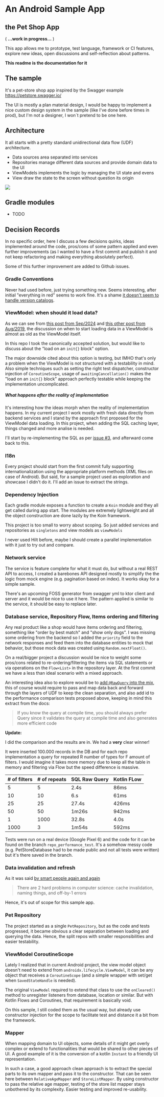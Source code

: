 # An Android Sample App

## the Pet Shop App

( **...work in progress...** )

This app allows me to prototype, test language, framework or CI features, explore new ideas, open
discussions and self-reflection about patterns.

**This readme is the documentation for it**

## The sample

It's a pet-store shop app inspired by the Swagger example https://petstore.swagger.io/

The UI is mostly a plan material design, I would be happy to implement a nice custom design system
in the sample (like I've done before times in prod), but I'm not a designer, I won´t pretend to be
one here.

## Architecture

It all starts with a pretty standard unidirectional data flow (UDF) architecture.

- Data sources area separated into services
- Repositories manage different data sources and provide domain data to the UI
- ViewModels implements the logic by managing the UI state and evens
- View draw the state to the screen without question its origin

![](docs/app-arch-diagram.png)

## Gradle modules

- TODO

## Decision Records

In no specific order, here I discuss a few decisions quirks, ideas implemented around the code,
pros/cons of some pattern applied and even further improvements (as I wanted to have a first commit
and publish it and not keep refactoring and making everything absolutely perfect).

Some of this further improvement are added to Github issues.

### Gradle Conventions

Never had used before, just trying something new. Seems interesting, after initial "everything in
red" seems to work fine. It's a
shame [it doesn't seem to handle version catalogs](https://discuss.gradle.org/t/using-version-catalog-plugins-in-convention-plugins/45660).

### ViewModel: when should it load data?

As we can see
from [this post from Sep/2024](https://proandroiddev.com/loading-initial-data-in-launchedeffect-vs-viewmodel-f1747c20ce62)
and [this other post from Aug/2019](https://proandroiddev.com/when-to-load-data-in-viewmodels-ad9616940da7),
the discussion on when to start loading data in a ViewModel is almost as old as the ViewModel
itself.

In this repo I took the canonically accepted solution, but would like to discuss about the "load on
an `init{}` block" option.

The major downside cited about this option is testing, but IMHO that's only a problem when the
ViewModel is not structured with a testability in mind. Also simple techniques such as setting the
right test dispatcher, constructor injection of `CoroutineScope`, usage of `awaitingCancellation()`
makes the "load on an `init{}` block" approach perfectly testable while keeping the implementation
uncomplicated.

##### What happens after the reality of implementation

It's interesting how the ideas morph when the reality of implementation happens. In my current
project I work mostly with fresh data directly from backend services and I stand by the approach
first proposed for the ViewModel data loading. In this project, when adding the SQL caching layer,
things changed and more analise is needed.

I'll start by re-implementing the SQL as
per [issue #3](https://github.com/budius/pet-shop-app/issues/3), and afterward come back to this.

### I18n

Every project should start from the first commit fully supporting internationalization using the
appropriate platform methods (XML files on case of Android).
But said, for a sample project used as exploration and showcase I didn't do it. I'll add an issue to
extract the strings.

### Dependency Injection

Each gradle module exposes a function to create a `Koin` module and they all get called during app
start. The modules are extremely lightweight and all the object construction are done lazily by the
Koin framework.

This project is too small to worry about scoping. So just added services and repositories as
`singletons` and view models as `viewModels`

I never used Hilt before, maybe I should create a parallel implementation with it just to try out
and compare.

### Network service

The service is feature complete for what it must do, but without a real REST API to access, I
created a barebones API designed mostly to simplify the the logic from mock engine (e.g. pagination
based on index). It works okay for a simple sample.

There's an upcoming FOSS generator from swagger yml to ktor client and server and it would be nice
to use it here. The pattern applied is similar to the service, it should be easy to replace later.

### Database service, Repository Flow, Items ordering and filtering

Any real product like a shop would have items ordering and filtering, something like "order by best
match" and "show only dogs". I was missing some ordering from the backend so I added the `priority`
field to the network responses and feed them into the database entities to mock that
behavior, but those mock data was created using `Random.nextFloat()`.

On a real/bigger project a discussion would be nice to weight some pros/cons related to
re-ordering/filtering the items via SQL statements or via operations on the `Flow<List>` in the
repository layer. At the first commit we have a less than ideal scenario with a mixed approach.

An interesting idea also to explore would be
to [add `@RawQuery` into the mix](https://developer.android.com/reference/androidx/room/RawQuery),
this of course would require to pass and map data back and forward through the layers of UDF to keep
the clean separation, and also add id to the performance comparison tests proposed above, keeping in
mind this extract from the docs:

> If you know the query at compile time, you should always prefer Query since it validates the
> query at compile time and also generates more efficient code

**Update:**

I did the comparison and the results are in. We had a **very** clear winner!

It were inserted 100.000 records in the DB and for each repo implementation a query for repeated R
number of types for F amount of filters. I would imagine it takes more memory due to keep all the
table in memory and filtering via Flow but the speed difference is massive.

| # of filters | # of repeats | SQL Raw Query | Kotlin FLow |
|--------------|--------------|---------------|-------------|
| 5            | 5            | 2.4s          | 86ms        |
| 10           | 10           | 6.s           | 61ms        |
| 25           | 25           | 27.4s         | 426ms       |
| 50           | 50           | 1m26s         | 942ms       |
| 1            | 1000         | 32.8s         | 4.0s        |
| 1000         | 3            | 1m54s         | 592ms       |

Tests were run on a real device (Google Pixel 6) and the code for it can be found on the
branch `repo_performance_test`. It's a somehow messy code (e.g. PetStoreDatabase had to be made
public and not all tests were written) but it's there saved in the branch.

### Data invalidation and refresh

As it was said [by smart people again and again](https://martinfowler.com/bliki/TwoHardThings.html)

> There are 2 hard problems in computer science: cache invalidation, naming things, and off-by-1
> errors

Hence, it's out of scope for this sample app.

### Pet Repository

The project started as a single `PetRepository`, but as the code and tests progressed, it became
obvious a clear separation between loading and querying the data. Hence, the split repos with
smaller responsibilities and easier testability.

### ViewModel CoroutineScope

Lately I realized that in current Android project, the view model object doesn't need to extend
from `androidx.lifecycle.ViewModel`, it can be any object that receives a `CoroutineScope` (and a
simple wrapper with set/get when `SavedStateHandle` is needed).

The original `ViewModel` required to extend that class to use the `onCleared()` method to unregister
listeners from database, location or similar. But with Kotlin Flows and Coroutines, that requirement
is basically void.

On this sample, I still coded them as the usual way, but already use constructor injection for the
scope to facilitate test and distance it a bit from the framework.

### Mapper

When mapping domain to UI objects, some details of it might get overly complex or extend to
functionalities that would be shared to other pieces of UI. A good example of it is the conversion
of a kotlin `Instant` to a friendly UI representation.

In such a case, a good approach clean approach is to extract the special parts to its own mapper and
pass it to the constructor. That can be seen here between `RelativeAgeMapper` and `StoreListMapper`.
By using constructor to pass the relative age mapper, testing of the store list mapper stays
unbothered by its complexity. Easier testing and improved re-usability.
